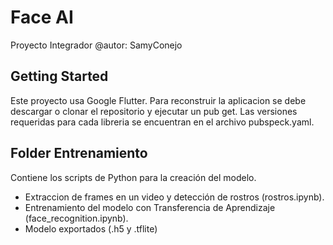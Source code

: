# Face AI

Proyecto Integrador
@autor: SamyConejo

## Getting Started

Este proyecto usa Google Flutter. Para reconstruir la aplicacion se debe descargar o clonar el repositorio y ejecutar un pub get. 
Las versiones requeridas para cada libreria se encuentran en el archivo pubspeck.yaml.

## Folder Entrenamiento 
Contiene los scripts de Python para la creación del modelo.
  - Extraccion de frames en un video y detección de rostros (rostros.ipynb).
  - Entrenamiento del modelo con Transferencia de Aprendizaje (face_recognition.ipynb).
  - Modelo exportados (.h5 y .tflite)



